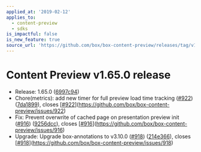 ```yaml
---
applied_at: '2019-02-12'
applies_to:
  - content-preview
  - sdks
is_impactful: false
is_new_feature: true
source_url: 'https://github.com/box/box-content-preview/releases/tag/v1.65.0'
---
```


# Content Preview v1.65.0 release


* Release: 1.65.0 ([6997c94](https://github.com/box/box-content-preview/commit[6997c94](https://github.com/box/box-content-preview/commit/6997c94)))
* Chore(metrics): add new timer for full preview load time tracking ([#922](https://github.com/box/box-content-preview/pull/922)) ([7da1899](https://github.com/box/box-content-preview/commit[7da1899](https://github.com/box/box-content-preview/commit/7da1899))), closes [[#922](https://github.com/box/box-content-preview/pull/922)](https://github.com/box/box-content-preview/issues/922)
* Fix: Prevent overwrite of cached page on presentation preview init ([#916](https://github.com/box/box-content-preview/pull/916)) ([9256dcc](https://github.com/box/box-content-preview/commit[9256dcc](https://github.com/box/box-content-preview/commit/9256dcc))), closes [[#916](https://github.com/box/box-content-preview/pull/916)](https://github.com/box/box-content-preview/issues/916)
* Upgrade: Upgrade box-annotations to v3.10.0 ([#918](https://github.com/box/box-content-preview/pull/918)) ([214e366](https://github.com/box/box-content-preview/commit[214e366](https://github.com/box/box-content-preview/commit/214e366))), closes [[#918](https://github.com/box/box-content-preview/pull/918)](https://github.com/box/box-content-preview/issues/918)



